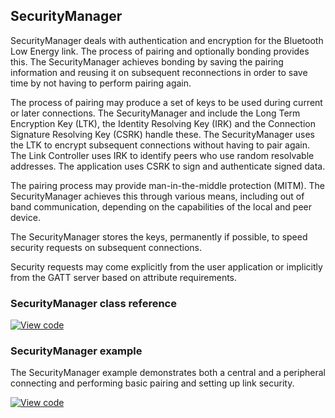 ## SecurityManager

SecurityManager deals with authentication and encryption for the Bluetooth Low Energy link. The process of pairing and optionally bonding provides this. The SecurityManager achieves bonding by saving the pairing information and reusing it on subsequent reconnections in order to save time by not having to perform pairing again.

The process of pairing may produce a set of keys to be used during current or later connections. The SecurityManager and include the Long Term Encryption Key (LTK), the Identity Resolving Key (IRK) and the Connection Signature Resolving Key (CSRK) handle these. The SecurityManager uses the LTK to encrypt subsequent connections without having to pair again. The Link Controller uses IRK to identify peers who use random resolvable addresses. The application uses CSRK to sign and authenticate signed data.

The pairing process may provide man-in-the-middle protection (MITM). The SecurityManager achieves this through various means, including out of band communication, depending on the capabilities of the local and peer device.

The SecurityManager stores the keys, permanently if possible, to speed security requests on subsequent connections.

Security requests may come explicitly from the user application or implicitly from the GATT server based on attribute requirements.

### SecurityManager class reference

[![View code](https://www.mbed.com/embed/?type=library)](http://os.mbed.com/docs/v5.7/mbed-os-api-doxy/class_security_manager.html)

### SecurityManager example

The SecurityManager example demonstrates both a central and a peripheral connecting and performing basic pairing and setting up link security.

[![View code](https://www.mbed.com/embed/?url=https://os.mbed.com/teams/mbed-os-examples/code/mbed-os-example-ble-SM/)](https://os.mbed.com/teams/mbed-os-examples/code/mbed-os-example-ble-SM)
